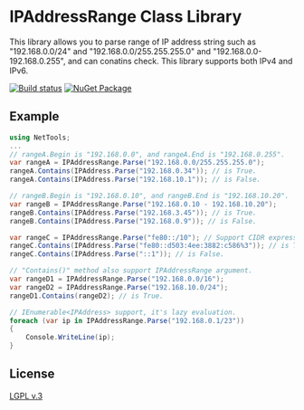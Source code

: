IPAddressRange Class Library
=============

This library allows you to parse range of IP address string such as "192.168.0.0/24" and "192.168.0.0/255.255.255.0" and "192.168.0.0-192.168.0.255", and can conatins check.
This library supports both IPv4 and IPv6.

[![Build status](https://ci.appveyor.com/api/projects/status/rulil6d53996df2y?svg=true)](https://ci.appveyor.com/project/gregmac/ipaddressrange) [![NuGet Package](https://img.shields.io/nuget/v/IPAddressRange.svg)](https://www.nuget.org/packages/IPAddressRange/)

Example
-------

```csharp
using NetTools;
...
// rangeA.Begin is "192.168.0.0", and rangeA.End is "192.168.0.255".
var rangeA = IPAddressRange.Parse("192.168.0.0/255.255.255.0");
rangeA.Contains(IPAddress.Parse("192.168.0.34")); // is True.
rangeA.Contains(IPAddress.Parse("192.168.10.1")); // is False.

// rangeB.Begin is "192.168.0.10", and rangeB.End is "192.168.10.20".
var rangeB = IPAddressRange.Parse("192.168.0.10 - 192.168.10.20");
rangeB.Contains(IPAddress.Parse("192.168.3.45")); // is True.
rangeB.Contains(IPAddress.Parse("192.168.0.9")); // is False.

var rangeC = IPAddressRange.Parse("fe80::/10"); // Support CIDR expression and IPv6.
rangeC.Contains(IPAddress.Parse("fe80::d503:4ee:3882:c586%3")); // is True.
rangeC.Contains(IPAddress.Parse("::1")); // is False.

// "Contains()" method also support IPAddressRange argument.
var rangeD1 = IPAddressRange.Parse("192.168.0.0/16");
var rangeD2 = IPAddressRange.Parse("192.168.10.0/24");
rangeD1.Contains(rangeD2); // is True.

// IEnumerable<IPAddress> support, it's lazy evaluation.
foreach (var ip in IPAddressRange.Parse("192.168.0.1/23"))
{
    Console.WriteLine(ip);
}
```

License
-------
[LGPL v.3](LICENSE)
